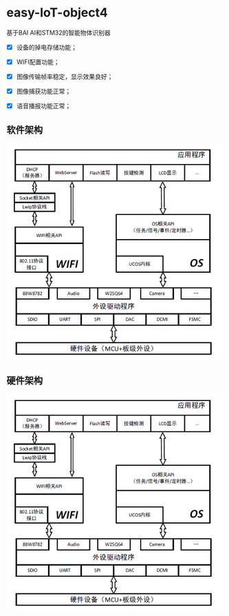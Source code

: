 # easy-IoT-object4
基于BAI AI和STM32的智能物体识别器

- [x] 设备的掉电存储功能；

- [x] WIFI配置功能；

- [x] 图像传输帧率稳定，显示效果良好；

- [x] 图像捕获功能正常；

- [x] 语音播报功能正常；

  

## 软件架构

![无法加载](./1.png)



## 硬件架构

![1](./1.png)